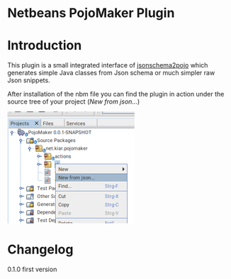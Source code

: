 Netbeans PojoMaker Plugin
=========================

# Introduction

This plugin is a small integrated interface of [jsonschema2pojo](https://www.jsonschema2pojo.org/) which generates simple 
Java classes from Json schema or much simpler raw Json snippets. 

After installation of the nbm file you can find the plugin in action under the source tree of your project (_New from json..._)

![Where can I find the Plugin](./assets/PojoMakerAction.png)


# Changelog

0.1.0 first version